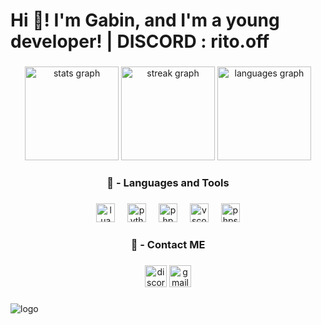 <h1 align="left">Hi 👋! I'm Gabin, and I'm a young developer! | DISCORD : rito.off </h1>

###

<div align="center">
  <img src="https://github-readme-stats.vercel.app/api?username=RitoOFF&hide_title=false&hide_rank=false&show_icons=true&include_all_commits=true&count_private=true&disable_animations=false&theme=dracula&locale=en&hide_border=false" height="150" alt="stats graph"  />
  <img src="https://streak-stats.demolab.com?user=RitoOFF&locale=en&mode=daily&theme=dracula&hide_border=false&border_radius=5" height="150" alt="streak graph"  />
  <img src="https://github-readme-stats.vercel.app/api/top-langs?username=RitoOFF&locale=en&hide_title=false&layout=compact&card_width=320&langs_count=5&theme=dracula&hide_border=false" height="150" alt="languages graph"  />
</div>

###

<h3 align="center">                      🔨 - Languages and Tools</h3>

###

<div align="center">

  <img src="https://cdn.simpleicons.org/lua" height="30" alt="lua logo"  />
  <img width="12" />
  <img src="https://cdn.simpleicons.org/python" height="30" alt="python logo"  />
  <img width="12" />
  <img src="https://cdn.simpleicons.org/php/777BB4" height="30" alt="php logo"  />
  <img width="12" />
  <img src="https://cdn.simpleicons.org/visualstudiocode/007ACC" height="30" alt="vscode logo"  />
  <img width="12" />
  <img src="https://cdn.simpleicons.org/phpstorm" height="30" alt="phpstorm logo"  />
</div>

###

<h3 align="center">                      👀 - Contact ME</h3>

###

<div align="center">
  <img src="https://img.shields.io/static/v1?message=Discord&logo=discord&label=&color=7289DA&logoColor=white&labelColor=&style=for-the-badge" height="35" alt="discord logo"  />
  <a href="ghostsushi3@gmail.com" target="_blank">
    <img src="https://img.shields.io/static/v1?message=Gmail&logo=gmail&label=&color=D14836&logoColor=white&labelColor=&style=for-the-badge" height="35" alt="gmail logo"  />
  </a>
</div>

###
  ![logo](https://github.com/RitoOFF/RitoOFF/assets/125696277/52b1e9c7-a2cf-4108-acd0-8793b596d839)

###
